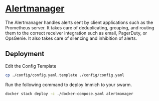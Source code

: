 # [Alertmanager](https://prometheus.io/docs/alerting/latest/alertmanager/)

The Alertmanager handles alerts sent by client applications such as the Prometheus server. It takes care of deduplicating, grouping, and routing them to the correct receiver integration such as email, PagerDuty, or OpsGenie. It also takes care of silencing and inhibition of alerts.

## Deployment

Edit the Config Template

```bash
cp ./config/config.yaml.template ./config/config.yaml
```

Run the following command to deploy Immich to your swarm.

```bash
docker stack deploy -c ./docker-compose.yaml alertmanager
```
